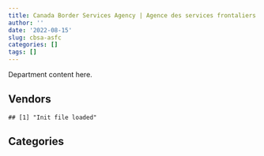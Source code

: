 ```yaml
---
title: Canada Border Services Agency | Agence des services frontaliers du Canada
author: ''
date: '2022-08-15'
slug: cbsa-asfc
categories: []
tags: []
---
```


<script src="/rmarkdown-libs/htmlwidgets/htmlwidgets.js"></script>
<link href="/rmarkdown-libs/datatables-css/datatables-crosstalk.css" rel="stylesheet" />
<script src="/rmarkdown-libs/datatables-binding/datatables.js"></script>
<script src="/rmarkdown-libs/jquery/jquery-3.6.0.min.js"></script>
<link href="/rmarkdown-libs/dt-core-bootstrap/css/dataTables.bootstrap.min.css" rel="stylesheet" />
<link href="/rmarkdown-libs/dt-core-bootstrap/css/dataTables.bootstrap.extra.css" rel="stylesheet" />
<script src="/rmarkdown-libs/dt-core-bootstrap/js/jquery.dataTables.min.js"></script>
<script src="/rmarkdown-libs/dt-core-bootstrap/js/dataTables.bootstrap.min.js"></script>
<link href="/rmarkdown-libs/crosstalk/css/crosstalk.min.css" rel="stylesheet" />
<script src="/rmarkdown-libs/crosstalk/js/crosstalk.min.js"></script>
<script src="/rmarkdown-libs/htmlwidgets/htmlwidgets.js"></script>
<link href="/rmarkdown-libs/datatables-css/datatables-crosstalk.css" rel="stylesheet" />
<script src="/rmarkdown-libs/datatables-binding/datatables.js"></script>
<script src="/rmarkdown-libs/jquery/jquery-3.6.0.min.js"></script>
<link href="/rmarkdown-libs/dt-core-bootstrap/css/dataTables.bootstrap.min.css" rel="stylesheet" />
<link href="/rmarkdown-libs/dt-core-bootstrap/css/dataTables.bootstrap.extra.css" rel="stylesheet" />
<script src="/rmarkdown-libs/dt-core-bootstrap/js/jquery.dataTables.min.js"></script>
<script src="/rmarkdown-libs/dt-core-bootstrap/js/dataTables.bootstrap.min.js"></script>
<link href="/rmarkdown-libs/crosstalk/css/crosstalk.min.css" rel="stylesheet" />
<script src="/rmarkdown-libs/crosstalk/js/crosstalk.min.js"></script>

Department content here.

## Vendors

    ## [1] "Init file loaded"

<div id="htmlwidget-1" style="width:100%;height:auto;" class="datatables html-widget"></div>
<script type="application/json" data-for="htmlwidget-1">{"x":{"style":"bootstrap","filter":"none","vertical":false,"data":[["<a href=\"/vendors/10647802_canada/\">10647802 CANADA<\/a>","<a href=\"/vendors/2536_4589_quebec/\">2536 4589 QUEBEC<\/a>","<a href=\"/vendors/3d_datacomm/\">3D DATACOMM<\/a>","<a href=\"/vendors/4_office_automation/\">4 OFFICE AUTOMATION<\/a>","<a href=\"/vendors/4plan_consulting/\">4PLAN CONSULTING<\/a>","<a href=\"/vendors/9053_9776_quebec/\">9053 9776 QUEBEC<\/a>","<a href=\"/vendors/a_hundred_answers/\">A HUNDRED ANSWERS<\/a>","<a href=\"/vendors/accenture/\">ACCENTURE<\/a>","<a href=\"/vendors/access_2_networks/\">ACCESS 2 NETWORKS<\/a>","<a href=\"/vendors/acklands_grainger/\">ACKLANDS GRAINGER<\/a>","<a href=\"/vendors/acme_future_security_controls/\">ACME FUTURE SECURITY CONTROLS<\/a>","<a href=\"/vendors/act/\">ACT<\/a>","<a href=\"/vendors/adapt_pharma_canada/\">ADAPT PHARMA CANADA<\/a>","<a href=\"/vendors/adga_group/\">ADGA GROUP<\/a>","<a href=\"/vendors/adrm_technology_consulting/\">ADRM TECHNOLOGY CONSULTING<\/a>","<a href=\"/vendors/advanced_business_interiors/\">ADVANCED BUSINESS INTERIORS<\/a>","<a href=\"/vendors/advanced_chippewa_technologies/\">ADVANCED CHIPPEWA TECHNOLOGIES<\/a>","<a href=\"/vendors/agilent/\">AGILENT<\/a>","<a href=\"/vendors/altis_human_resources/\">ALTIS HUMAN RESOURCES<\/a>","<a href=\"/vendors/amazon/\">AMAZON<\/a>","<a href=\"/vendors/anixter_canada/\">ANIXTER CANADA<\/a>","<a href=\"/vendors/aon_reed_stenhouse/\">AON REED STENHOUSE<\/a>","<a href=\"/vendors/applied_electonics/\">APPLIED ELECTONICS<\/a>","<a href=\"/vendors/ari_financial_services/\">ARI FINANCIAL SERVICES<\/a>","<a href=\"/vendors/artemp_personnel_services/\">ARTEMP PERSONNEL SERVICES<\/a>","<a href=\"/vendors/atco/\">ATCO<\/a>","<a href=\"/vendors/atlantic_business_interiors/\">ATLANTIC BUSINESS INTERIORS<\/a>","<a href=\"/vendors/attachmate/\">ATTACHMATE<\/a>","<a href=\"/vendors/avi_spl_canada/\">AVI SPL CANADA<\/a>","<a href=\"/vendors/bargreen_ellingson/\">BARGREEN ELLINGSON<\/a>","<a href=\"/vendors/bdo_canada/\">BDO CANADA<\/a>","<a href=\"/vendors/bell_canada/\">BELL CANADA<\/a>","<a href=\"/vendors/bio_nuclear_diagnostics/\">BIO NUCLEAR DIAGNOSTICS<\/a>","<a href=\"/vendors/bruker/\">BRUKER<\/a>","<a href=\"/vendors/cache_computer_consulting/\">CACHE COMPUTER CONSULTING<\/a>","<a href=\"/vendors/calian/\">CALIAN<\/a>","<a href=\"/vendors/canadian_corps_of_commissionaires/\">CANADIAN CORPS OF COMMISSIONAIRES<\/a>","<a href=\"/vendors/canadian_maritime_engineering/\">CANADIAN MARITIME ENGINEERING<\/a>","<a href=\"/vendors/canadian_red_cross/\">CANADIAN RED CROSS<\/a>","<a href=\"/vendors/canon/\">CANON<\/a>","<a href=\"/vendors/carahsoft_technology/\">CARAHSOFT TECHNOLOGY<\/a>","<a href=\"/vendors/carswell/\">CARSWELL<\/a>","<a href=\"/vendors/cbci_telecom/\">CBCI TELECOM<\/a>","<a href=\"/vendors/cdw_canada/\">CDW CANADA<\/a>","<a href=\"/vendors/cgi/\">CGI<\/a>","<a href=\"/vendors/channel_management_international/\">CHANNEL MANAGEMENT INTERNATIONAL<\/a>","<a href=\"/vendors/charron_human_resources/\">CHARRON HUMAN RESOURCES<\/a>","<a href=\"/vendors/chubb_edwards/\">CHUBB EDWARDS<\/a>","<a href=\"/vendors/cistel_technology/\">CISTEL TECHNOLOGY<\/a>","<a href=\"/vendors/citrix/\">CITRIX<\/a>","<a href=\"/vendors/closereach/\">CLOSEREACH<\/a>","<a href=\"/vendors/cnw_group/\">CNW GROUP<\/a>","<a href=\"/vendors/cofomo/\">COFOMO<\/a>","<a href=\"/vendors/contract_community/\">CONTRACT COMMUNITY<\/a>","<a href=\"/vendors/coradix_technology_consulting/\">CORADIX TECHNOLOGY CONSULTING<\/a>","<a href=\"/vendors/corbel_management/\">CORBEL MANAGEMENT<\/a>","<a href=\"/vendors/cossette_communications/\">COSSETTE COMMUNICATIONS<\/a>","<a href=\"/vendors/csdc_systems/\">CSDC SYSTEMS<\/a>","<a href=\"/vendors/ctoms/\">CTOMS<\/a>","<a href=\"/vendors/d4is_solutions/\">D4IS SOLUTIONS<\/a>","<a href=\"/vendors/dalian_enterprises/\">DALIAN ENTERPRISES<\/a>","<a href=\"/vendors/data_communications_management/\">DATA COMMUNICATIONS MANAGEMENT<\/a>","<a href=\"/vendors/davtair_industries/\">DAVTAIR INDUSTRIES<\/a>","<a href=\"/vendors/delco_automation/\">DELCO AUTOMATION<\/a>","<a href=\"/vendors/dell_computer/\">DELL COMPUTER<\/a>","<a href=\"/vendors/deloitte_and_touche/\">DELOITTE AND TOUCHE<\/a>","<a href=\"/vendors/dls_technology/\">DLS TECHNOLOGY<\/a>","<a href=\"/vendors/donna_cona/\">DONNA CONA<\/a>","<a href=\"/vendors/dwp_solutions/\">DWP SOLUTIONS<\/a>","<a href=\"/vendors/dynabook_canada/\">DYNABOOK CANADA<\/a>","<a href=\"/vendors/dynamic_personnel_consultants/\">DYNAMIC PERSONNEL CONSULTANTS<\/a>","<a href=\"/vendors/eagle_professional_resources/\">EAGLE PROFESSIONAL RESOURCES<\/a>","<a href=\"/vendors/eclipsys_solutions/\">ECLIPSYS SOLUTIONS<\/a>","<a href=\"/vendors/ecole_de_langues_abce/\">ECOLE DE LANGUES ABCE<\/a>","<a href=\"/vendors/ecole_de_langues_la_cite/\">ECOLE DE LANGUES LA CITE<\/a>","<a href=\"/vendors/ekos_research_associates/\">EKOS RESEARCH ASSOCIATES<\/a>","<a href=\"/vendors/emcon_services/\">EMCON SERVICES<\/a>","<a href=\"/vendors/emergent_biosolutions/\">EMERGENT BIOSOLUTIONS<\/a>","<a href=\"/vendors/empowered_networks/\">EMPOWERED NETWORKS<\/a>","<a href=\"/vendors/entrust/\">ENTRUST<\/a>","<a href=\"/vendors/ernst_young/\">ERNST YOUNG<\/a>","<a href=\"/vendors/esri/\">ESRI<\/a>","<a href=\"/vendors/excel_human_resources/\">EXCEL HUMAN RESOURCES<\/a>","<a href=\"/vendors/extravision_video_technologies/\">EXTRAVISION VIDEO TECHNOLOGIES<\/a>","<a href=\"/vendors/fast_forward_french/\">FAST FORWARD FRENCH<\/a>","<a href=\"/vendors/fast_track_staffing/\">FAST TRACK STAFFING<\/a>","<a href=\"/vendors/fca_canada/\">FCA CANADA<\/a>","<a href=\"/vendors/ford_motor_company/\">FORD MOTOR COMPANY<\/a>","<a href=\"/vendors/freebalance/\">FREEBALANCE<\/a>","<a href=\"/vendors/fujitsu/\">FUJITSU<\/a>","<a href=\"/vendors/g4s_security_services/\">G4S SECURITY SERVICES<\/a>","<a href=\"/vendors/garda_canada_security/\">GARDA CANADA SECURITY<\/a>","<a href=\"/vendors/garda_security_group/\">GARDA SECURITY GROUP<\/a>","<a href=\"/vendors/gartner/\">GARTNER<\/a>","<a href=\"/vendors/gc_strategies/\">GC STRATEGIES<\/a>","<a href=\"/vendors/gdi_services/\">GDI SERVICES<\/a>","<a href=\"/vendors/general_motors/\">GENERAL MOTORS<\/a>","<a href=\"/vendors/genesis_integration/\">GENESIS INTEGRATION<\/a>","<a href=\"/vendors/gfl_environmental/\">GFL ENVIRONMENTAL<\/a>","<a href=\"/vendors/glasshouse_systems/\">GLASSHOUSE SYSTEMS<\/a>","<a href=\"/vendors/global_knowledge/\">GLOBAL KNOWLEDGE<\/a>","<a href=\"/vendors/global_upholstery/\">GLOBAL UPHOLSTERY<\/a>","<a href=\"/vendors/goss_gilroy/\">GOSS GILROY<\/a>","<a href=\"/vendors/grand_toy/\">GRAND TOY<\/a>","<a href=\"/vendors/graybridge_international_consulting/\">GRAYBRIDGE INTERNATIONAL CONSULTING<\/a>","<a href=\"/vendors/greater_toronto_airport_authority/\">GREATER TORONTO AIRPORT AUTHORITY<\/a>","<a href=\"/vendors/haworth/\">HAWORTH<\/a>","<a href=\"/vendors/hewlett_packard/\">HEWLETT PACKARD<\/a>","<a href=\"/vendors/honeywell/\">HONEYWELL<\/a>","<a href=\"/vendors/hypertec/\">HYPERTEC<\/a>","<a href=\"/vendors/hyundai_auto_canada/\">HYUNDAI AUTO CANADA<\/a>","<a href=\"/vendors/i4c_information_technology/\">I4C INFORMATION TECHNOLOGY<\/a>","<a href=\"/vendors/ibi_group_architects_canada/\">IBI GROUP ARCHITECTS CANADA<\/a>","<a href=\"/vendors/ibiska_telecom/\">IBISKA TELECOM<\/a>","<a href=\"/vendors/ibm_canada/\">IBM CANADA<\/a>","<a href=\"/vendors/ihs_global/\">IHS GLOBAL<\/a>","<a href=\"/vendors/imp_group/\">IMP GROUP<\/a>","<a href=\"/vendors/info_tech_research_group/\">INFO TECH RESEARCH GROUP<\/a>","<a href=\"/vendors/insa/\">INSA<\/a>","<a href=\"/vendors/integra_networks/\">INTEGRA NETWORKS<\/a>","<a href=\"/vendors/integrated_distribution_systems/\">INTEGRATED DISTRIBUTION SYSTEMS<\/a>","<a href=\"/vendors/ipsos/\">IPSOS<\/a>","<a href=\"/vendors/iron_mountain/\">IRON MOUNTAIN<\/a>","<a href=\"/vendors/isomass_scientific/\">ISOMASS SCIENTIFIC<\/a>","<a href=\"/vendors/it_net_consultants/\">IT NET CONSULTANTS<\/a>","<a href=\"/vendors/itex/\">ITEX<\/a>","<a href=\"/vendors/jim_pattison_industries/\">JIM PATTISON INDUSTRIES<\/a>","<a href=\"/vendors/john_howard_society/\">JOHN HOWARD SOCIETY<\/a>","<a href=\"/vendors/johnson_controls_canada/\">JOHNSON CONTROLS CANADA<\/a>","<a href=\"/vendors/konica_minolta_business_solutions/\">KONICA MINOLTA BUSINESS SOLUTIONS<\/a>","<a href=\"/vendors/kpmg/\">KPMG<\/a>","<a href=\"/vendors/kwc_architects/\">KWC ARCHITECTS<\/a>","<a href=\"/vendors/l3harris/\">L3HARRIS<\/a>","<a href=\"/vendors/language_research_development_group/\">LANGUAGE RESEARCH DEVELOPMENT GROUP<\/a>","<a href=\"/vendors/lansdowne_technologies/\">LANSDOWNE TECHNOLOGIES<\/a>","<a href=\"/vendors/leo_pisces_services_group/\">LEO PISCES SERVICES GROUP<\/a>","<a href=\"/vendors/les_entreprises_fervel/\">LES ENTREPRISES FERVEL<\/a>","<a href=\"/vendors/lexisnexis_canada/\">LEXISNEXIS CANADA<\/a>","<a href=\"/vendors/lloyd_libke_law_enforcement_sales/\">LLOYD LIBKE LAW ENFORCEMENT SALES<\/a>","<a href=\"/vendors/logistik_unicorp/\">LOGISTIK UNICORP<\/a>","<a href=\"/vendors/lumina_it/\">LUMINA IT<\/a>","<a href=\"/vendors/manpower_services_canada/\">MANPOWER SERVICES CANADA<\/a>","<a href=\"/vendors/maplesoft_consulting/\">MAPLESOFT CONSULTING<\/a>","<a href=\"/vendors/mckinsey_and_company/\">MCKINSEY AND COMPANY<\/a>","<a href=\"/vendors/mdos_consulting/\">MDOS CONSULTING<\/a>","<a href=\"/vendors/medi_select/\">MEDI SELECT<\/a>","<a href=\"/vendors/mega_tech/\">MEGA TECH<\/a>","<a href=\"/vendors/meggitt/\">MEGGITT<\/a>","<a href=\"/vendors/mgis/\">MGIS<\/a>","<a href=\"/vendors/microsoft_canada/\">MICROSOFT CANADA<\/a>","<a href=\"/vendors/mindwire_systems/\">MINDWIRE SYSTEMS<\/a>","<a href=\"/vendors/mishkumi_technologies/\">MISHKUMI TECHNOLOGIES<\/a>","<a href=\"/vendors/mitsubishi_motor_sales/\">MITSUBISHI MOTOR SALES<\/a>","<a href=\"/vendors/modis_canada/\">MODIS CANADA<\/a>","<a href=\"/vendors/moerae_solutions/\">MOERAE SOLUTIONS<\/a>","<a href=\"/vendors/moore_canada/\">MOORE CANADA<\/a>","<a href=\"/vendors/morpho_canada/\">MORPHO CANADA<\/a>","<a href=\"/vendors/motorola_solutions_canada/\">MOTOROLA SOLUTIONS CANADA<\/a>","<a href=\"/vendors/nations_translation_group/\">NATIONS TRANSLATION GROUP<\/a>","<a href=\"/vendors/nav_canada/\">NAV CANADA<\/a>","<a href=\"/vendors/navpoint_consulting_group/\">NAVPOINT CONSULTING GROUP<\/a>","<a href=\"/vendors/neptune_security_services/\">NEPTUNE SECURITY SERVICES<\/a>","<a href=\"/vendors/newfound_recruiting/\">NEWFOUND RECRUITING<\/a>","<a href=\"/vendors/nisha_techonologies/\">NISHA TECHONOLOGIES<\/a>","<a href=\"/vendors/nissan_canada/\">NISSAN CANADA<\/a>","<a href=\"/vendors/nuctech_company/\">NUCTECH COMPANY<\/a>","<a href=\"/vendors/olin/\">OLIN<\/a>","<a href=\"/vendors/onx_enterprise_solutions/\">ONX ENTERPRISE SOLUTIONS<\/a>","<a href=\"/vendors/openframe_technologies/\">OPENFRAME TECHNOLOGIES<\/a>","<a href=\"/vendors/opentext/\">OPENTEXT<\/a>","<a href=\"/vendors/oracle_canada/\">ORACLE CANADA<\/a>","<a href=\"/vendors/pacific_safety_products/\">PACIFIC SAFETY PRODUCTS<\/a>","<a href=\"/vendors/paladin_group/\">PALADIN GROUP<\/a>","<a href=\"/vendors/pattison_sign_group/\">PATTISON SIGN GROUP<\/a>","<a href=\"/vendors/perceptics/\">PERCEPTICS<\/a>","<a href=\"/vendors/phaselock_systems_international/\">PHASELOCK SYSTEMS INTERNATIONAL<\/a>","<a href=\"/vendors/pitney_bowes/\">PITNEY BOWES<\/a>","<a href=\"/vendors/pleiad_canada/\">PLEIAD CANADA<\/a>","<a href=\"/vendors/polaris_industries/\">POLARIS INDUSTRIES<\/a>","<a href=\"/vendors/pra/\">PRA<\/a>","<a href=\"/vendors/precisionerp/\">PRECISIONERP<\/a>","<a href=\"/vendors/precisionit/\">PRECISIONIT<\/a>","<a href=\"/vendors/pricewaterhouse_coopers/\">PRICEWATERHOUSE COOPERS<\/a>","<a href=\"/vendors/printers_plus/\">PRINTERS PLUS<\/a>","<a href=\"/vendors/procom_consultants/\">PROCOM CONSULTANTS<\/a>","<a href=\"/vendors/proquest/\">PROQUEST<\/a>","<a href=\"/vendors/prosci_canada/\">PROSCI CANADA<\/a>","<a href=\"/vendors/protak_consulting_group/\">PROTAK CONSULTING GROUP<\/a>","<a href=\"/vendors/purelogic/\">PURELOGIC<\/a>","<a href=\"/vendors/purespirit_solutions/\">PURESPIRIT SOLUTIONS<\/a>","<a href=\"/vendors/qiagen/\">QIAGEN<\/a>","<a href=\"/vendors/qmr/\">QMR<\/a>","<a href=\"/vendors/quantum_management_services/\">QUANTUM MANAGEMENT SERVICES<\/a>","<a href=\"/vendors/queen_s_university/\">QUEEN S UNIVERSITY<\/a>","<a href=\"/vendors/quintet_consulting/\">QUINTET CONSULTING<\/a>","<a href=\"/vendors/r_e_gilmore_investments/\">R E GILMORE INVESTMENTS<\/a>","<a href=\"/vendors/radiation_solutions/\">RADIATION SOLUTIONS<\/a>","<a href=\"/vendors/rampart_international/\">RAMPART INTERNATIONAL<\/a>","<a href=\"/vendors/randstad/\">RANDSTAD<\/a>","<a href=\"/vendors/rapiscan_systems/\">RAPISCAN SYSTEMS<\/a>","<a href=\"/vendors/raymond_chabot_grant_thornton/\">RAYMOND CHABOT GRANT THORNTON<\/a>","<a href=\"/vendors/rogers/\">ROGERS<\/a>","<a href=\"/vendors/s_p_global_market_intelligence/\">S P GLOBAL MARKET INTELLIGENCE<\/a>","<a href=\"/vendors/salvation_army/\">SALVATION ARMY<\/a>","<a href=\"/vendors/sap/\">SAP<\/a>","<a href=\"/vendors/sas_institute/\">SAS INSTITUTE<\/a>","<a href=\"/vendors/securiguard_services/\">SECURIGUARD SERVICES<\/a>","<a href=\"/vendors/serco/\">SERCO<\/a>","<a href=\"/vendors/sharp_electronics/\">SHARP ELECTRONICS<\/a>","<a href=\"/vendors/si_systems/\">SI SYSTEMS<\/a>","<a href=\"/vendors/smiths_detection/\">SMITHS DETECTION<\/a>","<a href=\"/vendors/softchoice/\">SOFTCHOICE<\/a>","<a href=\"/vendors/softsim_technologies/\">SOFTSIM TECHNOLOGIES<\/a>","<a href=\"/vendors/solotech/\">SOLOTECH<\/a>","<a href=\"/vendors/somos/\">SOMOS<\/a>","<a href=\"/vendors/st_joseph_print_group/\">ST JOSEPH PRINT GROUP<\/a>","<a href=\"/vendors/stantec/\">STANTEC<\/a>","<a href=\"/vendors/subaru_canada/\">SUBARU CANADA<\/a>","<a href=\"/vendors/summit_canada_distributors/\">SUMMIT CANADA DISTRIBUTORS<\/a>","<a href=\"/vendors/supremex/\">SUPREMEX<\/a>","<a href=\"/vendors/systematix_solutions/\">SYSTEMATIX SOLUTIONS<\/a>","<a href=\"/vendors/systemscope/\">SYSTEMSCOPE<\/a>","<a href=\"/vendors/taligent_consulting/\">TALIGENT CONSULTING<\/a>","<a href=\"/vendors/teknion/\">TEKNION<\/a>","<a href=\"/vendors/teksystems_canada/\">TEKSYSTEMS CANADA<\/a>","<a href=\"/vendors/telecom_computer_services/\">TELECOM COMPUTER SERVICES<\/a>","<a href=\"/vendors/telus_canada/\">TELUS CANADA<\/a>","<a href=\"/vendors/tenaquip/\">TENAQUIP<\/a>","<a href=\"/vendors/tervita/\">TERVITA<\/a>","<a href=\"/vendors/tes_contract_services/\">TES CONTRACT SERVICES<\/a>","<a href=\"/vendors/the_aim_group/\">THE AIM GROUP<\/a>","<a href=\"/vendors/the_halifax_group/\">THE HALIFAX GROUP<\/a>","<a href=\"/vendors/the_masha_krupp_translation_group/\">THE MASHA KRUPP TRANSLATION GROUP<\/a>","<a href=\"/vendors/the_mathworks/\">THE MATHWORKS<\/a>","<a href=\"/vendors/the_right_door_consulting/\">THE RIGHT DOOR CONSULTING<\/a>","<a href=\"/vendors/thermo_fisher_scientific/\">THERMO FISHER SCIENTIFIC<\/a>","<a href=\"/vendors/thomson_reuters/\">THOMSON REUTERS<\/a>","<a href=\"/vendors/tiree/\">TIREE<\/a>","<a href=\"/vendors/titan_boats/\">TITAN BOATS<\/a>","<a href=\"/vendors/toronto_bail_program/\">TORONTO BAIL PROGRAM<\/a>","<a href=\"/vendors/toshiba_canada/\">TOSHIBA CANADA<\/a>","<a href=\"/vendors/toyota_canada/\">TOYOTA CANADA<\/a>","<a href=\"/vendors/tpg_technology_consultants/\">TPG TECHNOLOGY CONSULTANTS<\/a>","<a href=\"/vendors/trm_technologies/\">TRM TECHNOLOGIES<\/a>","<a href=\"/vendors/tundra_technical_solutions/\">TUNDRA TECHNICAL SOLUTIONS<\/a>","<a href=\"/vendors/tyco_integrated_fire_security/\">TYCO INTEGRATED FIRE SECURITY<\/a>","<a href=\"/vendors/unisource/\">UNISOURCE<\/a>","<a href=\"/vendors/unisync_group/\">UNISYNC GROUP<\/a>","<a href=\"/vendors/unisys_canada/\">UNISYS CANADA<\/a>","<a href=\"/vendors/university_of_ottawa/\">UNIVERSITY OF OTTAWA<\/a>","<a href=\"/vendors/veritaaq_technology_house/\">VERITAAQ TECHNOLOGY HOUSE<\/a>","<a href=\"/vendors/vmware/\">VMWARE<\/a>","<a href=\"/vendors/vwr_international/\">VWR INTERNATIONAL<\/a>","<a href=\"/vendors/william_j_barker_clinical/\">WILLIAM J BARKER CLINICAL<\/a>","<a href=\"/vendors/wolters_kluwer/\">WOLTERS KLUWER<\/a>","<a href=\"/vendors/workdynamics_technologies/\">WORKDYNAMICS TECHNOLOGIES<\/a>","<a href=\"/vendors/worldreach_software/\">WORLDREACH SOFTWARE<\/a>","<a href=\"/vendors/xerox/\">XEROX<\/a>","<a href=\"/vendors/yamaha_motors_canada/\">YAMAHA MOTORS CANADA<\/a>","<a href=\"/vendors/zernam_enterprise/\">ZERNAM ENTERPRISE<\/a>"],[null,"$ 2,067,482.22",null,"$    27,887.69","$   259,119.56",null,null,null,null,"$    25,029.60","$    89,092.83",null,"$    75,045.28",null,"$   345,025.47","$   231,624.78","$ 2,811,096.60","$   133,307.59","$ 1,017,789.37",null,null,"$     5,807.17","$    24,930.47","$    11,300.00","$    17,555.28",null,"$    15,335.30",null,"$   131,684.35",null,"$   945,348.65","$   431,856.50",null,null,null,"$ 1,981,917.33","$ 4,595,660.30",null,"$ 2,438,821.86","$   105,903.40","$   127,991.89","$    36,297.59",null,"$   723,682.30","$ 4,888,068.78",null,null,"$    13,551.11","$    45,451.31",null,"$    93,169.17",null,"$12,119,036.32","$   206,198.30","$   230,960.73","$ 7,321,736.60","$   417,014.83","$   148,270.16","$     3,203.34","$ 1,518,700.65",null,"$    12,430.00",null,null,"$     5,193.96","$ 4,186,390.17",null,"$ 6,382,661.15","$   879,656.88",null,"$    30,292.44","$   327,331.83","$ 5,181,698.80","$   166,190.29","$    29,096.98","$   105,308.75","$    37,279.54",null,"$       174.20","$   116,043.01","$   931,026.86","$    19,243.90","$   469,020.44",null,null,null,null,"$    36,602.96","$   105,090.00","$   206,235.40","$ 8,455,498.56","$ 3,617,336.75","$ 9,837,271.17","$ 1,782,513.01",null,"$   658,003.09",null,null,"$     1,668.72","$    52,365.38","$    24,088.53","$    69,305.24","$   140,316.86","$    47,509.81","$    14,812.08","$   419,273.02","$    27,037.96","$    23,473.77","$    72,899.14","$    46,425.49",null,"$    96,477.57","$ 2,656,768.76","$ 3,473,167.51","$17,055,280.57","$   121,116.33","$   586,770.91",null,"$    20,118.05","$ 1,357,393.61","$    11,051.33",null,"$   308,435.13","$    21,766.74","$    96,917.62","$    64,299.41","$   633,629.33",null,"$    64,934.50","$    13,027.95","$    43,868.43",null,"$   156,701.65",null,null,"$    28,945.91",null,"$   125,141.26","$ 1,940,606.01","$ 4,731,523.48","$   430,063.58","$    11,730.53","$   114,315.25","$   740,398.35","$   527,018.39",null,null,null,"$ 3,648,543.10","$   544,904.46","$ 1,652,916.17","$    37,307.82","$    44,939.25","$ 1,678,582.29","$   304,707.41","$   583,747.00","$   637,379.27","$19,201,626.52",null,"$ 2,330,097.37","$   591,655.55",null,"$   672,772.16","$ 2,034,968.30",null,"$   234,945.84",null,null,"$   166,562.00","$    27,902.18","$   181,036.00",null,"$    16,494.45","$ 1,297,048.04","$ 4,593,652.48",null,"$    23,077.67",null,null,null,"$   711,474.39","$   451,966.19","$   764,063.12","$    54,496.42","$ 2,864,764.36",null,null,"$    97,293.00","$   182,437.59",null,null,"$ 1,129,194.56","$     2,986.03",null,null,"$    17,138.51","$   889,504.19","$    81,779.41","$ 5,327,832.06","$ 1,259,870.28","$   568,193.30",null,null,null,"$   956,977.14","$    10,596.01","$   430,199.76","$   451,842.31","$     3,495.09","$ 5,698,490.88","$ 5,113,276.28","$    19,407.28",null,"$     8,333.33","$   571,125.10",null,null,null,"$    86,410.15","$    24,916.12","$   639,840.87",null,"$   922,569.96","$     2,245.38","$ 1,656,332.43","$    98,629.59","$   206,604.80",null,null,"$   622,878.92","$   506,660.89","$    92,096.08",null,"$    23,892.76","$    66,741.05","$   245,527.57",null,"$   143,490.92",null,"$ 1,422,769.43","$ 2,145,761.57",null,"$ 4,245,031.46","$   623,473.10",null,"$   262,844.12",null,null,null,"$   152,550.00","$ 7,680,277.30",null,null,"$ 1,415,763.96","$    17,432.43","$     9,175.80",null,"$    93,599.20","$    11,690.84","$    62,370.94"],[null,"$ 2,067,482.22","$    10,717.06","$    24,551.75","$   231,482.49",null,null,null,null,"$    24,862.62","$   143,229.60",null,"$    56,490.03","$   330,433.34","$   112,425.80",null,"$ 1,916,509.00","$   312,383.73","$ 1,567,356.63",null,"$    10,339.50",null,"$    12,749.41",null,null,null,null,null,"$   329,048.42","$    40,320.43","$   891,108.65","$ 1,267,946.94",null,null,"$   362,186.96","$ 4,263,181.52","$12,589,322.17",null,"$ 3,243,548.22","$   133,496.41","$   134,919.09",null,"$    16,971.37","$    67,668.51","$ 4,705,252.88",null,"$    35,420.74","$    12,126.82","$    11,331.70",null,"$   108,157.15",null,"$17,519,821.96","$    46,460.41","$   230,960.73","$11,113,325.28",null,"$   148,270.16","$    19,486.96","$ 2,164,326.48",null,"$    14,395.50",null,"$   336,956.02","$    52,022.18","$22,036,384.45",null,"$ 6,408,142.11","$   490,902.05",null,null,null,null,"$   168,753.92","$    62,480.95","$   101,976.19",null,null,"$    22,141.76",null,"$   510,934.97","$    20,842.69","$   806,870.44",null,null,null,null,"$ 1,459,866.40","$   105,090.00","$   206,235.40","$ 9,099,060.15",null,"$ 9,801,092.43","$ 2,899,183.69",null,"$   658,003.09","$ 3,119,708.14","$    35,099.15","$     8,230.85","$   102,497.95","$   102,254.51","$   122,129.66","$   140,316.86","$    74,029.11","$    83,094.43","$   432,197.90",null,"$   224,876.00","$    97,323.68","$    73,112.13","$   112,207.88","$   260,846.76","$ 2,656,768.76","$ 2,218,846.29","$13,536,828.18","$   132,658.65","$   442,087.67",null,null,"$ 1,681,058.57","$    11,051.33",null,null,null,"$   267,991.90","$    28,459.57","$   483,179.84","$ 1,753,821.12",null,"$    11,766.39","$    91,392.57",null,null,"$    15,565.00","$   101,652.54","$   256,256.85",null,"$   112,691.74","$ 1,668,048.99","$ 4,731,523.48","$    89,154.80","$    37,484.70","$   144,329.31","$ 1,444,422.03","$   716,645.07",null,"$    12,494.92",null,"$ 6,778,263.12","$   445,924.17","$ 2,008,728.56","$    11,723.75","$    29,651.77","$   992,568.47","$    15,026.67","$   457,412.48","$   591,840.27","$ 1,721,148.38",null,"$   323,570.71","$   591,655.55","$   780,390.57","$   672,772.16","$10,048,926.53",null,"$   577,748.21","$    45,647.99","$     3,286.23","$   166,562.00","$   161,513.75","$   425,520.14","$     7,865.18","$   765,756.11","$ 1,306,742.87","$ 5,277,975.22","$    30,916.80","$    57,830.21",null,null,null,"$   839,906.25","$   785,574.47","$ 1,463,750.45","$   142,748.31","$ 2,553,755.78",null,"$   202,246.73",null,null,null,"$     4,269.68","$ 1,078,971.46",null,null,"$   187,949.37","$    18,623.49","$   873,695.32","$    45,369.85","$ 4,408,780.62","$ 1,259,870.28","$   430,708.38",null,null,"$   496,340.51","$ 1,555,790.42",null,"$ 5,234,097.13","$   431,059.51","$     7,658.85","$ 5,562,071.90","$ 7,742,874.05","$   299,130.23",null,"$     8,333.33","$   179,077.22",null,null,"$   173,090.98","$    75,059.15","$    24,902.57","$   459,937.83",null,"$ 1,343,884.28","$    67,511.25","$ 1,532,995.00",null,"$   417,305.45",null,"$    13,930.82","$   203,558.33","$   244,191.00",null,null,null,"$   167,231.85","$   200,736.29","$    39,848.26",null,"$   195,626.63","$ 1,528,655.42","$   911,017.02","$   447,660.14","$ 6,531,500.45","$   644,030.44",null,"$   205,856.68",null,"$    21,860.08","$     5,357.00",null,"$ 9,238,062.20","$    22,100.00",null,"$ 1,403,159.08","$    17,432.43","$   149,103.36","$   141,642.49","$   114,496.16",null,"$    18,469.06"],[null,"$ 2,073,146.56",null,"$    20,052.64","$   205,875.00","$ 2,620,306.73","$    14,683.83","$    24,860.00",null,"$   120,849.94","$    51,401.01",null,"$    48,510.68","$   474,269.02",null,null,"$ 1,935,125.13","$   622,903.85","$ 1,781,975.63","$   462,827.15",null,null,"$    31,086.04","$    96,834.42",null,"$    22,137.16","$       385.83","$    65,499.26","$   250,842.04",null,"$   592,529.74","$ 2,794,053.75","$    33,366.41","$    39,460.57","$ 2,766,977.40","$ 5,825,908.92","$13,524,536.23","$ 4,151,070.39","$ 3,252,434.65","$   137,921.36","$   243,857.63",null,"$    24,403.40","$ 1,869,360.62","$ 4,650,601.12","$     1,616.88","$    83,532.10","$     5,197.21",null,"$    10,465.30","$   182,985.08",null,"$16,983,157.30",null,"$   231,593.50","$ 9,923,392.38",null,"$   148,676.38",null,"$ 1,473,777.81","$ 1,560,127.33",null,null,"$   198,920.54","$    37,090.96","$57,334,366.45",null,"$ 7,894,710.35","$   210,201.28","$ 2,632,092.17","$    39,154.50",null,"$   309,736.68","$    98,310.25","$    83,636.43",null,null,null,"$    20,521.72",null,"$   101,836.58","$    55,880.52","$   776,146.64","$   458,349.53","$    24,990.00","$    11,017.50","$   462,850.96","$ 2,436,039.39","$   107,401.98","$   206,800.43","$ 7,598,178.86","$10,693,560.72","$ 1,633,897.52","$ 3,795,866.27",null,"$   900,781.83","$ 2,358,400.41",null,"$    10,699.13",null,"$    46,299.09","$    40,293.38","$   140,701.29","$    56,656.31","$    50,391.54","$   366,260.84",null,"$   154,414.00","$    88,002.66","$   101,705.65",null,"$   261,561.41","$ 2,664,047.58","$ 1,726,615.98","$14,300,226.49","$   158,010.21",null,"$    78,893.55",null,"$    30,921.32","$    11,421.27","$    26,027.00",null,null,"$   268,726.13","$    66,610.71","$   363,282.88","$ 2,010,720.19",null,"$    11,197.95",null,"$    41,116.96",null,null,null,"$   239,056.74","$     2,429.47","$   109,965.59",null,"$ 4,744,486.56","$     7,624.04","$     3,845.53","$   209,621.14","$   666,911.08","$   767,784.22","$    21,097.33","$    12,644.26","$   285,029.26","$ 9,653,349.67","$   678,501.39","$ 2,246,674.73",null,"$   227,834.22","$ 2,724,337.93",null,"$   293,376.22","$   706,735.13","$ 1,380,866.69",null,"$   119,543.49","$   593,276.53","$ 1,009,268.37","$   674,615.37","$ 3,089,625.82","$    89,260.12","$ 4,617,248.62","$ 1,670,716.45","$   118,792.01","$    30,574.39","$    72,637.83","$ 1,081,257.11","$ 1,327,749.86","$   129,804.55","$   124,281.34","$ 3,946,992.61","$    71,924.93","$    29,471.40",null,null,"$    25,029.50","$   702,148.78","$   659,487.97","$ 1,704,543.00","$   224,518.25","$ 2,828,584.04",null,"$   811,095.29",null,"$   360,109.82","$   190,928.42","$    68,092.59","$ 1,305,478.99",null,"$    55,935.00","$    42,692.50","$    14,037.99","$   876,089.01","$   117,147.32","$ 4,924,387.03","$ 1,263,321.98","$ 2,155,271.20","$   152,656.92",null,"$   597,567.85","$ 1,715,859.68",null,"$ 5,248,437.13","$    72,040.08","$    11,624.89","$ 7,897,306.26","$ 8,417,755.72","$   685,867.82",null,"$     4,885.84",null,"$    10,904.50","$    85,972.51","$   133,928.61","$    75,264.79","$    17,342.29","$   591,013.86","$    94,291.66","$ 1,363,492.30","$    79,534.09","$ 2,440,527.73","$    16,217.99","$   222,129.72",null,null,null,null,null,"$    28,805.75",null,"$   181,313.44","$   348,903.35","$    69,572.95",null,"$   522,622.95","$ 1,532,843.51","$     4,055.22","$   414,940.96","$ 7,346,977.74","$   645,794.91",null,"$   243,348.83","$    64,263.10",null,"$   648,196.93","$    32,544.00","$12,418,299.99","$ 1,808,666.78",null,"$ 1,407,003.35","$    17,480.20","$    20,790.41","$   710,152.77","$   105,903.69",null,null],["$   608,583.84","$ 1,495,384.40",null,"$    11,594.91",null,"$ 3,427,999.84","$    94,563.96","$     7,458.00","$   405,896.00","$   112,687.96","$   138,815.50","$   364,740.76","$    10,396.00","$ 2,407,074.18","$   603,992.56",null,"$ 1,803,245.30","$   727,428.05","$ 1,003,764.04","$ 6,399,021.08",null,null,null,"$    19,366.88",null,null,"$    15,647.43","$    88,683.17","$    76,722.42",null,"$ 2,731,363.91","$   871,807.02",null,"$   305,340.32","$ 2,865,389.47","$ 6,594,629.24","$11,861,982.91",null,"$ 1,152,522.93","$    98,473.39","$   243,248.85",null,"$    13,301.30","$   674,390.17","$ 2,377,131.35","$    36,885.05","$    48,477.00",null,null,null,"$   168,457.12","$    16,950.00","$11,285,401.38",null,"$   230,960.73","$13,288,501.96",null,"$   148,270.16",null,"$   851,522.91","$ 3,963,149.32",null,"$    34,090.09","$ 1,961,654.64",null,"$88,067,545.28","$     5,877.95","$ 4,858,388.74","$   209,626.96","$ 1,784,412.68",null,"$     4,643.00","$   380,740.27","$    14,341.65","$    13,230.00",null,null,"$    81,638.13","$    20,465.65",null,"$   190,360.70","$     1,322.01","$   265,162.75",null,null,null,"$   454,561.71","$ 2,312,845.88",null,"$   206,235.40","$ 7,577,418.81","$11,686,076.84",null,"$ 3,081,499.49","$12,012,371.54","$   848,932.86","$   763,263.61","$   225,186.41","$    16,000.38",null,"$    66,181.96","$   127,331.29","$   156,585.97","$   123,616.03","$   233,264.92","$   321,175.64",null,"$    82,251.20","$    92,825.53","$   148,662.80",null,"$   174,374.27","$ 2,656,768.76","$ 1,179,888.59","$16,836,302.85","$    68,575.42",null,"$   182,467.81","$   166,771.48","$    15,397.42","$     8,941.47","$   148,435.26",null,null,"$   179,150.75","$    23,072.74","$    65,908.94","$ 2,005,226.42",null,"$    26,890.02",null,"$    28,337.36",null,"$    39,522.17",null,"$   551,780.85","$    11,539.99","$   122,967.78",null,"$ 4,806,103.48",null,null,"$   209,048.41","$   276,968.54","$   576,059.77",null,"$    44,479.76","$   544,689.42","$ 9,162,382.37","$ 1,974,691.87","$ 1,147,068.16",null,null,"$ 2,106,986.58",null,"$   374,060.39","$   591,840.27","$ 4,875,918.77","$    25,057.22","$   366,667.00","$   591,655.55","$ 1,006,510.80","$   672,772.16","$   281,217.57","$    91,270.67","$   615,562.15","$ 1,255,319.73",null,null,"$    27,902.18","$   695,812.44","$ 1,729,360.70","$   573,705.11","$   595,550.40","$ 3,936,208.47",null,"$    52,437.36","$    24,295.00","$    42,022.44",null,"$    71,653.96","$   309,743.18","$   472,236.71","$    55,565.24","$ 2,520,539.42","$    11,342.41","$   922,010.89",null,null,null,null,"$ 1,686,852.10",null,null,"$   170,272.25",null,"$ 1,291,534.82","$   154,307.70","$ 3,214,448.39","$ 1,259,870.28","$ 1,038,081.07","$    73,943.20","$    54,681.80","$   178,336.92","$ 1,642,027.02",null,"$ 5,234,097.13",null,"$     8,098.04","$ 6,001,093.64","$ 6,030,189.21","$    56,731.15","$   235,436.48",null,null,null,"$    11,415.98","$   117,891.21","$    75,059.15","$    46,950.40","$   589,399.07","$   570,877.30","$   340,358.66","$   119,754.11","$ 6,053,151.28",null,"$   250,289.24","$    10,615.22",null,null,"$   837,875.38",null,"$   236,365.46",null,"$   170,505.95","$   183,419.57","$     9,317.86",null,"$   831,279.56","$ 1,528,655.42","$       675.87","$   200,658.62","$ 8,923,474.71","$   644,030.44","$    98,146.13","$   294,446.79",null,null,null,null,"$ 8,887,472.63","$    83,086.78","$    18,399.10","$ 1,403,159.08","$    17,432.43","$    25,716.87","$ 1,208,138.47","$   120,589.94",null,"$    77,546.25"]],"container":"<table class=\"table table-striped table-hover row-border order-column display\">\n  <thead>\n    <tr>\n      <th>Vendor<\/th>\n      <th>2017-2018<\/th>\n      <th>2018-2019<\/th>\n      <th>2019-2020<\/th>\n      <th>2020-2021<\/th>\n    <\/tr>\n  <\/thead>\n<\/table>","options":{"order":[[4,"desc"]],"pageLength":10,"autoWidth":true,"columnDefs":[],"orderClasses":false}},"evals":[],"jsHooks":[]}</script>

## Categories

<div id="htmlwidget-2" style="width:100%;height:auto;" class="datatables html-widget"></div>
<script type="application/json" data-for="htmlwidget-2">{"x":{"style":"bootstrap","filter":"none","vertical":false,"data":[["<a href=\"/categories/1_facilities_and_construction/\">1_facilities_and_construction<\/a>","<a href=\"/categories/10_office_management/\">10_office_management<\/a>","<a href=\"/categories/2_professional_services/\">2_professional_services<\/a>","<a href=\"/categories/3_information_technology/\">3_information_technology<\/a>","<a href=\"/categories/4_medical/\">4_medical<\/a>","<a href=\"/categories/5_transportation_and_logistics/\">5_transportation_and_logistics<\/a>","<a href=\"/categories/6_industrial_products_and_services/\">6_industrial_products_and_services<\/a>","<a href=\"/categories/7_travel/\">7_travel<\/a>","<a href=\"/categories/8_security_and_protection/\">8_security_and_protection<\/a>","<a href=\"/categories/9_human_capital/\">9_human_capital<\/a>",null],["$  7,743,846.06","$  4,596,554.05","$ 35,517,915.39","$147,881,391.32","$ 16,501,917.97","$  1,323,912.29","$ 10,648,327.31","$     18,080.00","$ 21,016,929.88","$    829,949.41","$  1,304,809.53"],["$  9,411,668.27","$  3,708,396.02","$ 36,517,348.47","$159,232,175.27","$ 29,349,251.00","$  8,735,765.18","$ 14,762,937.61","$     22,948.64","$ 26,360,862.01","$  1,747,000.20","$  1,259,870.28"],["$ 14,882,003.35","$  4,354,595.13","$ 39,136,143.72","$215,674,797.64","$ 25,798,737.68","$  7,867,797.41","$ 18,025,365.07","$  2,336,742.42","$ 29,708,291.65","$  2,719,948.85","$  1,263,321.98"],["$ 20,723,211.58","$  5,219,044.18","$ 32,452,458.04","$239,330,663.16","$ 26,130,969.54","$  6,703,595.39","$ 18,578,140.64","$    667,765.58","$ 25,373,859.04","$  9,511,261.85","$  1,259,870.28"]],"container":"<table class=\"table table-striped table-hover row-border order-column display\">\n  <thead>\n    <tr>\n      <th>Category<\/th>\n      <th>2017-2018<\/th>\n      <th>2018-2019<\/th>\n      <th>2019-2020<\/th>\n      <th>2020-2021<\/th>\n    <\/tr>\n  <\/thead>\n<\/table>","options":{"order":[[4,"desc"]],"pageLength":20,"autoWidth":true,"columnDefs":[],"orderClasses":false,"lengthMenu":[10,20,25,50,100]}},"evals":[],"jsHooks":[]}</script>
